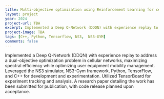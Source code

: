 ```yaml
---
title: Multi-objective optimization using Reinforcement Learning for cellular networks 
layout: project 
year: 2024
project-url: TBA
excerpt: Implemented a Deep Q-Network (DDQN) with experience replay to address a dual-objective optimization problem in cellular networks, maximizing spectral efficiency while optimizing user equipment mobility management. Leveraged the NS3 simulator, NS3-Gym framework, Python, TensorFlow, and C++ for development and experimentation. Utilized TensorBoard for experiment tracking and analysis. A research paper detailing the work has been submitted for publication, with code release planned upon acceptance.
project-image: TBA
tags: [C++, Python, Tensorflow, NS3,  NS3-GYM]
comments: false
---
```


Implemented a Deep Q-Network (DDQN) with experience replay to address a dual-objective optimization problem in cellular networks, maximizing spectral efficiency while optimizing user equipment mobility management. Leveraged the NS3 simulator, NS3-Gym framework, Python, TensorFlow, and C++ for development and experimentation. Utilized TensorBoard for experiment tracking and analysis. A research paper detailing the work has been submitted for publication, with code release planned upon acceptance.
